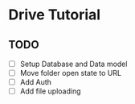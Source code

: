 # Drive Tutorial

## TODO

- [ ] Setup Database and Data model
- [ ] Move folder open state to URL
- [ ] Add Auth
- [ ] Add file uploading
